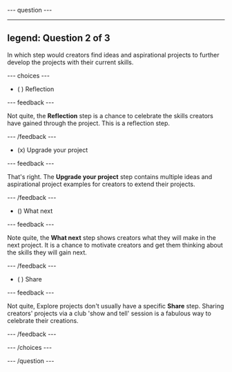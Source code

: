 --- question ---

---
legend: Question 2 of 3
---

In which step would creators find ideas and aspirational projects to further develop the projects with their current skills.

--- choices ---

- ( ) Reflection

 --- feedback ---

Not quite, the **Reflection** step is a chance to celebrate the skills creators have gained through the project. This is a reflection step. 

 --- /feedback ---

- (x) Upgrade your project

 --- feedback ---

That's right. The **Upgrade your project** step contains multiple ideas and aspirational project examples for creators to extend their projects. 

 --- /feedback ---

- () What next

 --- feedback ---

Note quite, the **What next** step shows creators what they will make in the next project. It is a chance to motivate creators and get them thinking about the skills they will gain next.

 --- /feedback ---

- ( ) Share

 --- feedback ---

Not quite, Explore projects don't usually have a specific **Share** step. Sharing creators' projects via a club 'show and tell' session is a fabulous way to celebrate their creations. 

 --- /feedback ---

--- /choices ---

--- /question ---
